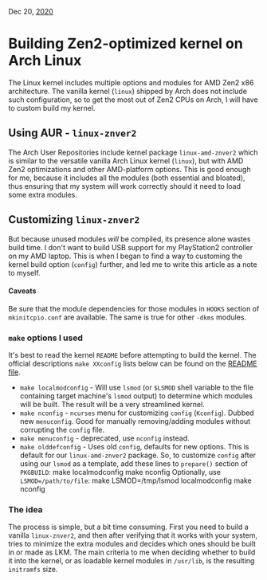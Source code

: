 Dec 20, [2020](/blog/2020/)

# Building Zen2-optimized kernel on Arch Linux

The Linux kernel includes multiple options and modules for AMD Zen2 x86 architecture. The vanilla kernel (`linux`) shipped by Arch does not include such configuration, so to get the most out of Zen2 CPUs on Arch, I will have to custom build my kernel.

## Using AUR - `linux-znver2`

The Arch User Repositories include kernel package `linux-amd-znver2` which is similar to the versatile vanilla Arch Linux kernel (`linux`), but with AMD Zen2 optimizations and other AMD-platform options. This is good enough for me, because it includes all the modules (both essential and bloated), thus ensuring that my system will work correctly should it need to load some extra modules.

## Customizing `linux-znver2`

But because unused modules _will_ be compiled, its presence alone wastes build time. I don't want to build USB support for my PlayStation2 controller on my AMD laptop. This is when I began to find a way to customing the kernel build option (`config`) further, and led me to write this article as a note to myself.

#### Caveats

Be sure that the module dependencies for those modules in `HOOKS` section of `mkinitcpio.conf` are available. The same is true for other `-dkms` modules.

### `make` options I used

It's best to read the kernel `README` before attempting to build the kernel. The official descriptions `make XXconfig` lists below can be found on the [README file](https://github.com/torvalds/linux/blob/master/Documentation/admin-guide/README.rst).

- `make localmodconfig` - Will use `lsmod` (or `$LSMOD` shell variable to the file containing target machine's `lsmod` output) to determine which modules will be built. The result will be a very streamlined kernel.
- `make nconfig` - `ncurses` menu for customizing `config` (`Kconfig`). Dubbed new `menuconfig`. Good for manually removing/adding modules without corrupting the `config` file.
- `make menuconfig` - deprecated, use `nconfig` instead.
- `make olddefconfig` - Uses old `config`, defaults for new options. This is default for our `linux-amd-znver2` package.
  So, to customize `config` after using our `lsmod` as a template, add these lines to `prepare()` section of `PKGBUILD`:
  make localmodconfig
  make nconfig
  Optionally, use `LSMOD=/path/to/file`:
  make LSMOD=/tmp/lsmod localmodconfig
  make nconfig

### The idea

The process is simple, but a bit time consuming. First you need to build a vanilla `linux-znver2`, and then after verifying that it works with your system, tries to minimize the extra modules and decides which ones should be built in or made as LKM. The main criteria to me when deciding whether to build it into the kernel, or as loadable kernel modules in `/usr/lib`, is the resulting `initramfs` size.

